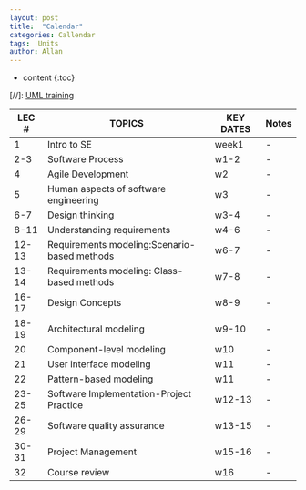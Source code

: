 ```yaml
---
layout: post
title:  "Calendar"
categories: Callendar
tags:  Units  
author: Allan
---
```


* content
{:toc}

[//]: <A href="\resources\PPT\UML training.pptx">UML training</a>

LEC #|TOPICS | KEY DATES |  Notes  
-|-|-|-
1|Intro to SE |week1 |-  |
2-3|Software Process  | w1-2 |-  |
4|Agile Development  | w2 | - |
5|Human aspects of software engineering   | w3 | - |
6-7|Design thinking   | w3-4 | - |
8-11|Understanding requirements   | w4-6 | - |
12-13|Requirements modeling:Scenario-based methods   | w6-7 | - |
13-14|Requirements modeling: Class-based methods   | w7-8 | - |
16-17|Design Concepts   | w8-9 | - |
18-19|Architectural modeling   | w9-10 | - |
20|Component-level modeling    | w10 | - |
21|User interface modeling    | w11 | - |
22|Pattern-based modeling    | w11 | - |
23-25|Software Implementation-Project Practice    | w12-13 | - |
26-29|Software quality assurance    | w13-15 | - |
30-31|Project Management    | w15-16 | - |
32|Course review    | w16 | - |
